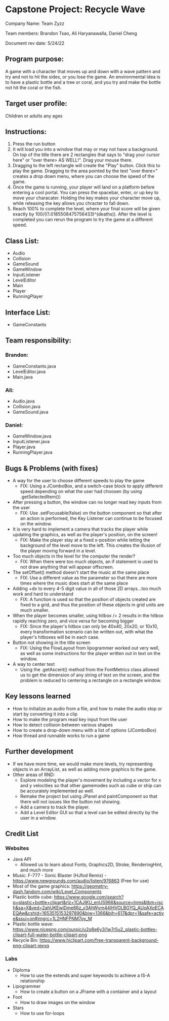 # Capstone Project: Recycle Wave

Company Name: Team Zyzz

Team members: Brandon Tsao, Ali Haryanawalla, Daniel Cheng

Document rev date: 5/24/22

## Program purpose:
A game with a character that moves up and down with a wave pattern and try and not to hit the sides, or you lose the game. An environmental idea is to have a plastic bottle and a tree or coral, and you try and make the bottle not hit the coral or the fish. 

## Target user profile:
Children or adults any ages

## Instructions: 
1. Press the run button
2. It will load you into a window that may or may not have a background. On top of the title there are 2 rectangles that says to "drag your cursor here" or "over there> AS WELL!". Drag your mouse there.
3. Dragging to the left rectangle will create the "Play" button. Click this to play the game. Dragging to the area pointed by the text "over there>" creates a drop down menu, where you can choose the speed of the game.
4. Once the game is running, your player will land on a platform before entering a cool portal. You can press the spacebar, enter, or up key to move your characater. Holding the key makes your character move up, while releasing the key allows you chracter to fall down.
5. Reach 100% to complete the level, where your final score will be given exactly by 100/((1.0185508475756433)^(deaths)). After the level is completed you can rerun the program to try the game at a different speed.

## Class List:
- Audio
- Collision
- GameSound
- GameWindow
- InputListener
- LevelEditor
- Main
- Player
- RunningPlayer
## Interface List:
- GameConstants
## Team responsibility:
### Brandon:
- GameConstants.java
- LevelEditor.java
- Main.java
### Ali:
- Audio.java
- Collision.java
- GameSound.java
### Daniel:
- GameWindow.java
- InputListener.java
- Player.java
- RunningPlayer.java
## Bugs & Problems (with fixes)
- A way for the user to choose different speeds to play the game
  - FIX: Using a JComboBox, and a switch-case block to apply different speed depending on what the user had choosen (by using .getSelectedItem())
- After pressing a button, the window can no longer read key inputs from the user
  - FIX: Use .setFocusable(false) on the button component so that after an action is performed, the Key Listener can continue to be focused on the window.
- It is very hard to implement a camera that tracks the player while updating the graphics, as well as the player's position, on the screen!
  - FIX: Make the player stay at a fixed x-position while letting the background of the level move to the left. This creates the illusion of the player moving forward in a level.
- Too much objects in the level for the computer the render?
  - FIX: When there were too much objects, an if statement is used to not draw anything that will appear offscreen.
- The setOffset() method doesn't start the music at the same place
  - FIX: Use a different value as the parameter so that there are more times where the music does start at the same place
- Adding +dx to every 4-5 digit value in all of those 2D arrays...too much work and hard to understand
  - FIX: A function is used so that the position of objects created are fixed to a grid, and thus the position of these objects in grid units are much smaller.
- When the player becomes smaller, using hitbox /= 2 results in the hitbox rapidly reaching zero, and vice versa for becoming bigger
  - FIX: Since the player's hitbox can only be 40x40, 20x20, or 10x10, every transformation scenario can be written out, with what the player's hitboxes will be in each case.
- Button not showing in the title screen
  - FIX: Using the FlowLayout from lipogrammer worked out very well, as well as some instructions for the player written out in text on the window.
- A way to center text
  - Using the .getAscent() method from the FontMetrics class allowed us to get the dimension of any string of text on the screen, and the problem is reduced to centering a rectangle on a rectangle window.
## Key lessons learned
- How to initialize an audio from a file, and how to make the audio stop or start by converting it into a clip
- How to make the program read key input from the user
- How to detect collision between various shapes
- How to create a drop-down menu with a list of options (JComboBox)
- How thread and runnable works to run a game
## Further development
- If we have more time, we would make more levels, try representing objects in an ArrayList, as well as adding more graphics to the game.
- Other areas of RND:
  - Explore modeling the player's movement by including a vector for x and y velocities so that other gamemodes such as cube or ship can be accurately implemented as well.
  - Remake the project but using JPanel and paintComponent so that there will not issues like the button not showing.
  - Add a camera to track the player.
  - Add a Level Editor GUI so that a level can be edited directly by the user in a window.
## Credit List
### Websites
- Java API
  - Allowed us to learn about Fonts, Graphics2D, Stroke, RenderingHint, and much more
- Music: F-777 - Sonic Blaster (HJfod Remix) - https://www.newgrounds.com/audio/listen/976863 (Free for use)
- Most of the game graphics: https://geometry-dash.fandom.com/wiki/Level_Components
- Plastic bottle cube: https://www.google.com/search?q=plastic+bottle+clipart&rlz=1CAJIKU_enUS966&source=lnms&tbm=isch&sa=X&ved=2ahUKEwjDme66z_v3AhWym44IHVOLBGYQ_AUoAXoECAEQAw&cshid=1653515153297890&biw=1366&bih=617&dpr=1&safe=active&ssui=on#imgrc=1L2HNFPNM7oy_M
- Plastic bottle wave: https://www.nicepng.com/ourpic/u2q8e6y3i1w7r5u2_plastic-bottles-clipart-full-water-bottle-clipart-png
- Recycle Bin: https://www.hiclipart.com/free-transparent-background-png-clipart-iexyq
### Labs
- Diploma
  - How to use the extends and super keywords to achieve a IS-A relationship
- Lipogrammer
  - How to create a button on a JFrame with a container and a layout
- Foot
  - How to draw images on the window
- Stars
  - How to use for-loops
